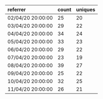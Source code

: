 | referrer          | count | uniques |
| :---------------- | :---- | :------ |
| 02/04/20 20:00:00 | 25    | 20      |
| 03/04/20 20:00:00 | 29    | 22      |
| 04/04/20 20:00:00 | 34    | 24      |
| 05/04/20 20:00:00 | 33    | 23      |
| 06/04/20 20:00:00 | 29    | 22      |
| 07/04/20 20:00:00 | 23    | 19      |
| 08/04/20 20:00:00 | 39    | 27      |
| 09/04/20 20:00:00 | 25    | 22      |
| 10/04/20 20:00:00 | 32    | 25      |
| 11/04/20 20:00:00 | 26    | 21      |